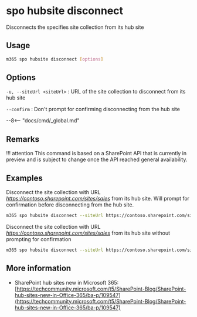 # spo hubsite disconnect

Disconnects the specifies site collection from its hub site

## Usage

```sh
m365 spo hubsite disconnect [options]
```

## Options

`-u, --siteUrl <siteUrl>`
: URL of the site collection to disconnect from its hub site

`--confirm`
: Don't prompt for confirming disconnecting from the hub site

--8<-- "docs/cmd/_global.md"

## Remarks

!!! attention
    This command is based on a SharePoint API that is currently in preview and is subject to change once the API reached general availability.

## Examples

Disconnect the site collection with URL _https://contoso.sharepoint.com/sites/sales_ from its hub site. Will prompt for confirmation before disconnecting from the hub site.

```sh
m365 spo hubsite disconnect --siteUrl https://contoso.sharepoint.com/sites/sales
```

Disconnect the site collection with URL _https://contoso.sharepoint.com/sites/sales_ from its hub site without prompting for confirmation

```sh
m365 spo hubsite disconnect --siteUrl https://contoso.sharepoint.com/sites/sales --confirm
```

## More information

- SharePoint hub sites new in Microsoft 365: [https://techcommunity.microsoft.com/t5/SharePoint-Blog/SharePoint-hub-sites-new-in-Office-365/ba-p/109547](https://techcommunity.microsoft.com/t5/SharePoint-Blog/SharePoint-hub-sites-new-in-Office-365/ba-p/109547)
